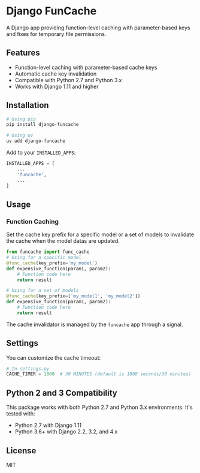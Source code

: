 # Django FunCache

A Django app providing function-level caching with parameter-based keys and fixes for temporary file permissions.

## Features

- Function-level caching with parameter-based cache keys
- Automatic cache key invalidation
- Compatible with Python 2.7 and Python 3.x
- Works with Django 1.11 and higher

## Installation

```bash
# Using pip
pip install django-funcache
```

```bash
# Using uv
uv add django-funcache
```

Add to your `INSTALLED_APPS`:

```python
INSTALLED_APPS = [
    ...
    'funcache',
    ...
]
```

## Usage

### Function Caching

Set the cache key prefix for a specific model or a set of models to invalidate the cache when the model datas are updated.


```python
from funcache import func_cache
# Using for a specific model
@func_cache(key_prefix='my_model')
def expensive_function(param1, param2):
    # Function code here
    return result

# Using for a set of models
@func_cache(key_prefix=['my_model1', 'my_model2'])
def expensive_function(param1, param2):
    # Function code here
    return result
```

The cache invalidator is managed by the `funcache` app through a signal.

## Settings

You can customize the cache timeout:

```python
# In settings.py
CACHE_TIMER = 1800  # 30 MINUTES (default is 1800 seconds/30 minutes)
```

## Python 2 and 3 Compatibility

This package works with both Python 2.7 and Python 3.x environments. It's tested with:

- Python 2.7 with Django 1.11
- Python 3.6+ with Django 2.2, 3.2, and 4.x

## License

MIT

